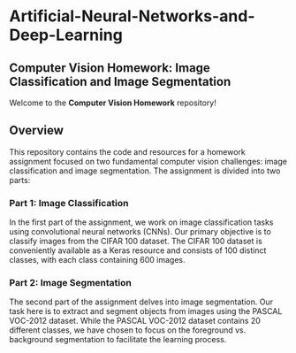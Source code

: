 # Artificial-Neural-Networks-and-Deep-Learning

## Computer Vision Homework: Image Classification and Image Segmentation

Welcome to the **Computer Vision Homework** repository!

## Overview

This repository contains the code and resources for a homework assignment focused on two fundamental computer vision challenges: image classification and image segmentation. The assignment is divided into two parts:

### Part 1: Image Classification

In the first part of the assignment, we work on image classification tasks using convolutional neural networks (CNNs). Our primary objective is to classify images from the CIFAR 100 dataset. The CIFAR 100 dataset is conveniently available as a Keras resource and consists of 100 distinct classes, with each class containing 600 images.

### Part 2: Image Segmentation

The second part of the assignment delves into image segmentation. Our task here is to extract and segment objects from images using the PASCAL VOC-2012 dataset. While the PASCAL VOC-2012 dataset contains 20 different classes, we have chosen to focus on the foreground vs. background segmentation to facilitate the learning process.
